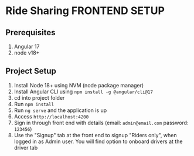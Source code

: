 # Ride Sharing FRONTEND SETUP

## Prerequisites
1. Angular 17
2. node v18+

## Project Setup
1. Install Node 18+ using NVM (node package manager)
2. Install Angular CLI using `npm install -g @angular/cli@17`
3. cd into project folder
4. Run `npm install`
5. Run `ng serve` and the application is up
6. Access `http://localhost:4200`
7. Sign in through front end with details (email: `admin@email.com` password: `123456`)
8. Use the "Signup" tab at the front end to signup "Riders only", when logged in as Admin user. You will find option to onboard drivers at the driver tab


